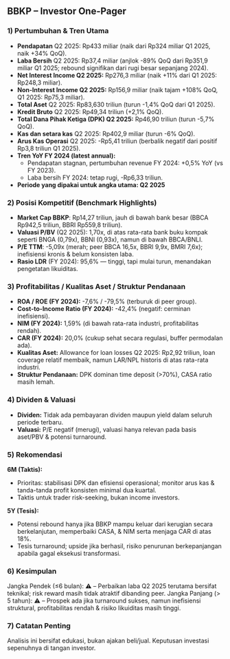 ## BBKP – Investor One-Pager

### 1) Pertumbuhan & Tren Utama
- **Pendapatan** Q2 2025: Rp433 miliar (naik dari Rp324 miliar Q1 2025, naik +34% QoQ).  
- **Laba Bersih** Q2 2025: Rp37,4 miliar (anjlok -89% QoQ dari Rp351,9 miliar Q1 2025; rebound signifikan dari rugi besar sepanjang 2024).
- **Net Interest Income Q2 2025:** Rp276,3 miliar (naik +11% dari Q1 2025: Rp248,3 miliar).
- **Non-Interest Income Q2 2025:** Rp156,9 miliar (naik tajam +108% QoQ, Q1 2025: Rp75,3 miliar).
- **Total Aset** Q2 2025: Rp83,630 triliun (turun -1,4% QoQ dari Q1 2025).
- **Kredit Bruto** Q2 2025: Rp49,34 triliun (+2,1% QoQ).
- **Total Dana Pihak Ketiga (DPK) Q2 2025:** Rp46,90 triliun (turun -5,7% QoQ).
- **Kas dan setara kas** Q2 2025: Rp402,9 miliar (turun -6% QoQ).
- **Arus Kas Operasi** Q2 2025: -Rp5,41 triliun (berbalik negatif dari positif Rp3,8 triliun Q1 2025).
- **Tren YoY FY 2024 (latest annual):**
  - Pendapatan stagnan, pertumbuhan revenue FY 2024: +0,5% YoY (vs FY 2023).
  - Laba bersih FY 2024: tetap rugi, -Rp6,33 triliun.
- **Periode yang dipakai untuk angka utama: Q2 2025**

### 2) Posisi Kompetitif (Benchmark Highlights)
- **Market Cap BBKP**: Rp14,27 triliun, jauh di bawah bank besar (BBCA Rp942,5 triliun, BBRI Rp559,8 triliun).
- **Valuasi P/BV** (Q2 2025): 1,70x, di atas rata-rata bank buku kompak seperti BNGA (0,79x), BBNI (0,93x), namun di bawah BBCA/BNLI.
- **P/E TTM**: -5,09x (merah; peer BBCA 16,5x, BBRI 9,9x, BMRI 7,6x); inefisiensi kronis & belum konsisten laba.
- **Rasio LDR** (FY 2024): 95,6% — tinggi, tapi mulai turun, menandakan pengetatan likuiditas.

### 3) Profitabilitas / Kualitas Aset / Struktur Pendanaan
- **ROA / ROE (FY 2024):** -7,6% / -79,5% (terburuk di peer group).
- **Cost-to-Income Ratio (FY 2024):** -42,4% (negatif: cerminan inefisiensi).
- **NIM (FY 2024):** 1,59% (di bawah rata-rata industri, profitabilitas rendah).
- **CAR (FY 2024):** 20,0% (cukup sehat secara regulasi, buffer permodalan ada).
- **Kualitas Aset:** Allowance for loan losses Q2 2025: Rp2,92 triliun, loan coverage relatif membaik, namun LAR/NPL historis di atas rata-rata industri.
- **Struktur Pendanaan:** DPK dominan time deposit (>70%), CASA ratio masih lemah.

### 4) Dividen & Valuasi
- **Dividen:** Tidak ada pembayaran dividen maupun yield dalam seluruh periode terbaru.
- **Valuasi:** P/E negatif (merugi), valuasi hanya relevan pada basis aset/PBV & potensi turnaround.

### 5) Rekomendasi
**6M (Taktis):**
- Prioritas: stabilisasi DPK dan efisiensi operasional; monitor arus kas & tanda-tanda profit konsisten minimal dua kuartal.
- Taktis untuk trader risk-seeking, bukan income investors.

**5Y (Tesis):**
- Potensi rebound hanya jika BBKP mampu keluar dari kerugian secara berkelanjutan, memperbaiki CASA, & NIM serta menjaga CAR di atas 18%.
- Tesis turnaround; upside jika berhasil, risiko penurunan berkepanjangan apabila gagal eksekusi transformasi.

### 6) Kesimpulan
Jangka Pendek (≤6 bulan): ⚠️ – Perbaikan laba Q2 2025 terutama bersifat teknikal; risk reward masih tidak atraktif dibanding peer.
Jangka Panjang (> 5 tahun): ⚠️ – Prospek ada jika turnaround sukses, namun inefisiensi struktural, profitabilitas rendah & risiko likuiditas masih tinggi.

### 7) Catatan Penting
Analisis ini bersifat edukasi, bukan ajakan beli/jual. Keputusan investasi sepenuhnya di tangan investor.